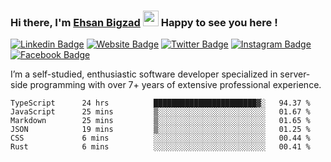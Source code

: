 ### Hi there, I'm <a href="#" target="_blank">Ehsan Bigzad</a> <img src="https://media.giphy.com/media/hvRJCLFzcasrR4ia7z/giphy.gif" width="25px" height="25px"> Happy to see you here !

[![Linkedin Badge](https://img.shields.io/badge/-LinkedIn-0e76a8?style=flat-square&logo=Linkedin&logoColor=white)](https://linkedin.com/in/EhsanBigzad)
[![Website Badge](https://img.shields.io/badge/Website-3b5998?style=flat-square&logo=google-chrome&logoColor=white)](#)
[![Twitter Badge](https://img.shields.io/badge/-Twitter-00acee?style=flat-square&logo=Twitter&logoColor=white)](https://twitter.com/EhsanBigzad)
[![Instagram Badge](https://img.shields.io/badge/-Instagram-e4405f?style=flat-square&logo=Instagram&logoColor=white)](https://instagram.com/ehsanbigzad/)
[![Facebook Badge](https://img.shields.io/badge/-Facebook-0088cc?style=flat-square&logo=Facebook&logoColor=white)](https://facebook.com/EhsanBigzad7)

I’m a self-studied, enthusiastic software developer specialized in server-side programming with over 7+ years of extensive professional experience.

<!--START_SECTION:waka-->

```text
TypeScript      24 hrs          ███████████████████████▓░   94.37 %
JavaScript      25 mins         ▒░░░░░░░░░░░░░░░░░░░░░░░░   01.67 %
Markdown        25 mins         ▒░░░░░░░░░░░░░░░░░░░░░░░░   01.65 %
JSON            19 mins         ▒░░░░░░░░░░░░░░░░░░░░░░░░   01.25 %
CSS             6 mins          ░░░░░░░░░░░░░░░░░░░░░░░░░   00.44 %
Rust            6 mins          ░░░░░░░░░░░░░░░░░░░░░░░░░   00.41 %
```

<!--END_SECTION:waka-->
